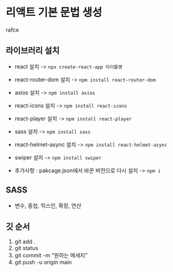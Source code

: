 # 리액트 기본 문법 생성

rafce


## 라이브러리 설치

- react 설치 -> ` npx create-react-app 타이틀명 `
- react-router-dom 설치 -> ` npm install react-router-dom `
- axios 설치 -> ` npm install axios `
- react-icons 설치 -> ` npm install react-icons `
- react-player 설치 -> ` npm install react-player `
- sass 설치 -> ` npm install sass `
- react-helmet-async 설치 -> ` npm install react-helmet-async `
- swiper 설치 -> ` npm install swiper `

- 추가사항 : pakcage.json에서 바꾼 버전으로 다시 설치 -> ` npm i `

## SASS
- 변수, 중첩, 믹스인, 확장, 연산

## 깃 순서

1. git add .
2. git status
3. git commit -m "원하는 메세지"
4. git push -u origin main 
